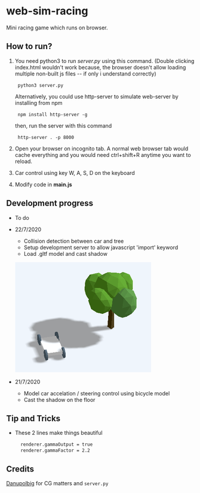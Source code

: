 # web-sim-racing
Mini racing game which runs on browser.

## How to run?
1. You need python3 to run *server.py* using this command. (Double clicking index.html wouldn't work because, the browser doesn't allow loading multiple non-built js files -- if only i understand correctly)

        python3 server.py
    Alternatively, you could use http-server to simulate web-server by installing from npm

        npm install http-server -g
    then, run the server with this command

        http-server . -p 8000
1. Open your browser on incognito tab. A normal web browser tab would cache everything and you would need ctrl+shift+R anytime you want to reload.
1. Car control using key W, A, S, D on the keyboard
1. Modify code in **main.js**

## Development progress
- To do
- 22/7/2020 
    - Collision detection between car and tree
    - Setup development server to allow javascript 'import' keyword
    - Load .gltf model and cast shadow

    ![Cat With Tree](./images/200722.PNG)
- 21/7/2020
    - Model car accelation / steering control using bicycle model
    - Cast the shadow on the floor

## Tip and Tricks
- These 2 lines make things beautiful

        renderer.gammaOutput = true
        renderer.gammaFactor = 2.2

## Credits
[Danupolbig](https://bitbucket.org/danupolbig/) for CG matters and `server.py`